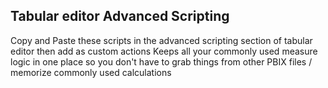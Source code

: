 ## Tabular editor Advanced Scripting

Copy and Paste these scripts in the advanced scripting section of tabular editor then add as custom actions
Keeps all your commonly used measure logic in one place so you don't have to grab things from other PBIX files / memorize commonly used calculations
